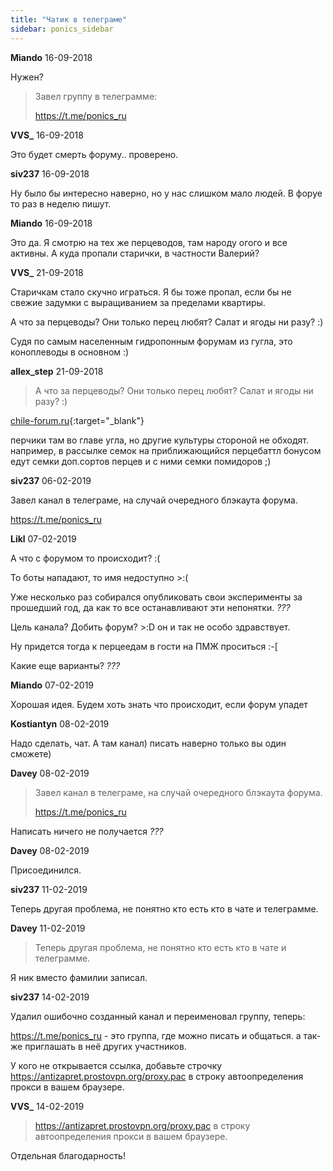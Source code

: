 ```yaml
---
title: "Чатик в телеграме"
sidebar: ponics_sidebar
---
```


**Miando** 16-09-2018

Нужен?

> Завел группу в телеграмме:
> 
> https://t.me/ponics_ru



**VVS_** 16-09-2018

Это будет смерть форуму.. проверено.


**siv237** 16-09-2018

Ну было бы интересно наверно, но у нас слишком мало людей. В форуе то раз в неделю пишут.


**Miando** 16-09-2018

Это да. Я смотрю на тех же перцеводов, там народу огого и все активны. А куда пропали старички, в частности Валерий?


**VVS_** 21-09-2018

Старичкам стало скучно играться. Я бы тоже пропал, если бы не свежие задумки с выращиванием за пределами квартиры.

А что за перцеводы? Они только перец любят? Салат и ягоды ни разу? :)

Судя по самым населенным гидропонным форумам из гугла, это коноплеводы в основном :)


**allex_step** 21-09-2018

> А что за перцеводы? Они только перец любят? Салат и ягоды ни разу? :) 

[chile-forum.ru](http://){:target="_blank"}

перчики там во главе угла, но другие культуры стороной не обходят. например, в рассылке семок на приближающийся перцебаттл бонусом едут семки доп.сортов перцев и с ними семки помидоров ;) 


**siv237** 06-02-2019

Завел канал в телеграме, на случай очередного блэкаута форума.

https://t.me/ponics_ru


**Likl** 07-02-2019

А что с форумом то происходит? :(

То боты нападают, то имя недоступно &gt;:(

Уже несколько раз собирался опубликовать свои эксперименты за прошедший год, да как то все останавливают эти непонятки. *???*

Цель канала? Добить форум? &gt;:D он и так не особо здравствует.

Ну придется тогда к перцеедам в гости на ПМЖ проситься :-[

Какие еще варианты? *???*


**Miando** 07-02-2019

Хорошая идея. Будем хоть знать что происходит, если форум упадет


**Kostiantyn** 08-02-2019

Надо сделать, чат. А там канал) писать наверно только вы один сможете) 


**Davey** 08-02-2019

> Завел канал в телеграме, на случай очередного блэкаута форума.
> 
> https://t.me/ponics_ru

Написать ничего не получается *???*


**Davey** 08-02-2019

Присоединился.


**siv237** 11-02-2019

Теперь другая проблема, не понятно кто есть кто в чате и телеграмме.


**Davey** 11-02-2019

> Теперь другая проблема, не понятно кто есть кто в чате и телеграмме.

Я ник вместо фамилии записал.


**siv237** 14-02-2019

Удалил ошибочно созданный канал и переименовал группу, теперь:

https://t.me/ponics_ru - это группа, где можно писать и общаться. а так-же приглашать в неё других участников.

У кого не открывается ссылка, добавьте строчку https://antizapret.prostovpn.org/proxy.pac в строку автоопределения прокси в вашем браузере.


**VVS_** 14-02-2019

>  https://antizapret.prostovpn.org/proxy.pac в строку автоопределения прокси в вашем браузере.

Отдельная благодарность!


